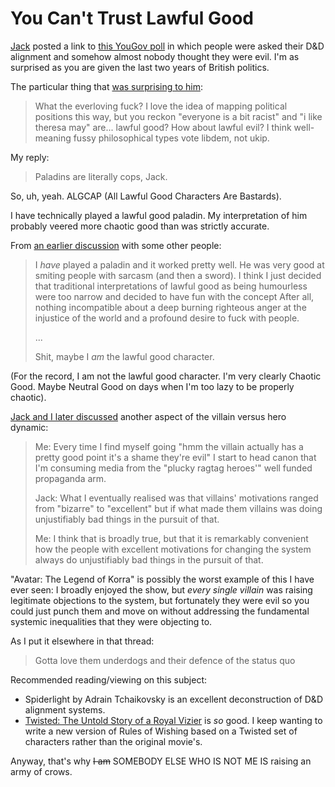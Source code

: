 # You Can't Trust Lawful Good

[Jack](https://twitter.com/CartesianDaemon) posted a link to [this YouGov poll](https://yougov.co.uk/news/2018/09/21/dungeons-and-dragons-one-three-britons-are-neutral/) in which people were asked their D&D alignment and somehow almost nobody thought they were evil. I'm as surprised as you are given the last two years of British politics.

The particular thing that [was surprising to him](https://twitter.com/DRMacIver/status/1043075395237625858):

> What the everloving fuck? I love the idea of mapping political positions this way, but you reckon "everyone is a bit racist" and "i like theresa may" are... lawful good? How about lawful evil? I think well-meaning fussy philosophical types vote libdem, not ukip.

My reply:

> Paladins are literally cops, Jack.

So, uh, yeah. ALGCAP (All Lawful Good Characters Are Bastards).

I have technically played a lawful good paladin. My interpretation of him probably veered more chaotic good than was strictly accurate.

From [an earlier discussion](https://twitter.com/DRMacIver/status/1007533080750551040) with some other people:

> I *have* played a paladin and it worked pretty well. He was very good at smiting people with sarcasm (and then a sword).
> I think I just decided that traditional interpretations of lawful good as being humourless were too narrow and decided to have fun with the concept
> After all, nothing incompatible about a deep burning righteous anger at the injustice of the world and a profound desire to fuck with people.
> 
> ...
> 
> Shit, maybe I *am* the lawful good character.

(For the record, I am not the lawful good character. I'm very clearly Chaotic Good. Maybe Neutral Good on days when I'm too lazy to be properly chaotic).

[Jack and I later discussed](https://twitter.com/DRMacIver/status/1046703352522985472) another aspect of the villain versus hero dynamic:

> Me: Every time I find myself going "hmm the villain actually has a pretty good point it's a shame they're evil" I start to head canon that I'm consuming media from the "plucky ragtag heroes'" well funded propaganda arm.
>
> Jack: What I eventually realised was that villains' motivations ranged from "bizarre" to "excellent" but if what made them villains was doing unjustifiably bad things in the pursuit of that.
> 
> Me: I think that is broadly true, but that it is remarkably convenient how the people with excellent motivations for changing the system always do unjustifiably bad things in the pursuit of that.

"Avatar: The Legend of Korra" is possibly the worst example of this I have ever seen: I broadly enjoyed the show, but *every single villain* was raising legitimate objections to the system, but fortunately they were evil so you could just punch them and move on without addressing the fundamental systemic inequalities that they were objecting to.

As I put it elsewhere in that thread:

> Gotta love them underdogs and their defence of the status quo

Recommended reading/viewing on this subject:

* Spiderlight by Adrain Tchaikovsky is an excellent deconstruction of D&D alignment systems.
* [Twisted: The Untold Story of a Royal Vizier](https://www.youtube.com/watch?v=-77cUxba-aA) is *so* good. I keep wanting to write a new version of Rules of Wishing based on a Twisted set of characters rather than the original movie's.

Anyway, that's why ~~I am~~ SOMEBODY ELSE WHO IS NOT ME IS raising an army of crows.
